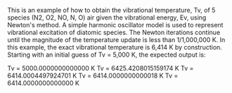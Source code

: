 This is an example of how to obtain the vibrational temperature, Tv, of 5 species (N2, O2, NO, N, O) air given the vibrational energy, Ev, using Newton's method. A simple harmonic oscillator model is used to represent vibrational excitation of diatomic species. The Newton iterations continue until the magnitude of the temperature update is less than 1/1,000,000 K. In this example, the exact vibrational temperature is 6,414 K by construction. Starting with an initial guess of Tv = 5,000 K, the expected output is:

  Tv = 5000.0000000000000 K
  Tv = 6425.4208015159174 K
  Tv = 6414.0004497924701 K
  Tv = 6414.0000000000018 K
  Tv = 6414.0000000000000 K
